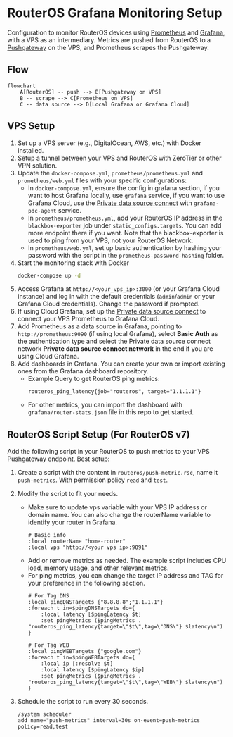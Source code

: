 # RouterOS Grafana Monitoring Setup 

Configuration to monitor RouterOS devices using [Prometheus](https://github.com/prometheus/prometheus) and [Grafana](https://grafana.com), with a VPS as an intermediary. Metrics are pushed from RouterOS to a [Pushgateway](https://github.com/prometheus/pushgateway) on the VPS, and Prometheus scrapes the Pushgateway.

## Flow
```mermaid
flowchart
    A[RouterOS] -- push --> B[Pushgateway on VPS]
    B -- scrape --> C[Prometheus on VPS]
    C -- data source --> D[Local Grafana or Grafana Cloud]
```

## VPS Setup
1. Set up a VPS server (e.g., DigitalOcean, AWS, etc.) with Docker installed.
2. Setup a tunnel between your VPS and RouterOS with ZeroTier or other VPN solution.
3. Update the `docker-compose.yml`, `prometheus/prometheus.yml` and `prometheus/web.yml` files with your specific configurations:
    - In `docker-compose.yml`, ensure the config in grafana section, if you want to host Grafana locally, use `grafana` service, if you want to use Grafana Cloud, use the [Private data source connect](https://grafana.com/docs/grafana-cloud/connect-externally-hosted/private-data-source-connect/) with `grafana-pdc-agent` service.
    - In `prometheus/prometheus.yml`, add your RouterOS IP address in the `blackbox-exporter` job under `static_configs.targets`. You can add more endpoint there if you want. Note that the blackbox-exporter is used to ping from your VPS, not your RouterOS Network.
    - In `prometheus/web.yml`, set up basic authentication by hashing your password with the script in the `prometheus-password-hashing` folder.
4. Start the monitoring stack with Docker
    ```bash
    docker-compose up -d
    ```
5. Access Grafana at `http://<your_vps_ip>:3000` (or your Grafana Cloud instance) and log in with the default credentials (`admin`/`admin` or your Grafana Cloud credentials). Change the password if prompted.
6. If using Cloud Grafana, set up the [Private data source connect](https://grafana.com/docs/grafana-cloud/connect-externally-hosted/private-data-source-connect/) to connect your VPS Prometheus to Grafana Cloud.
7. Add Prometheus as a data source in Grafana, pointing to `http://prometheus:9090` (if using local Grafana), select **Basic Auth** as the authentication type and select the Private data source connect network **Private data source connect network** in the end if you are using Cloud Grafana.
8. Add dashboards in Grafana. You can create your own or import existing ones from the Grafana dashboard repository. 
    * Example Query to get RouterOS ping metrics:
        ```
        routeros_ping_latency{job="routeros", target="1.1.1.1"}
        ```
    * For other metrics, you can import the dashboard with `grafana/router-stats.json` file in this repo to get started.

## RouterOS Script Setup (For RouterOS v7)

Add the following script in your RouterOS to push metrics to your VPS Pushgateway endpoint.
Best setup:
1. Create a script with the content in `routeros/push-metric.rsc`, name it `push-metrics`. With permission policy `read` and `test`.  
2. Modify the script to fit your needs.
    * Make sure to update vps variable with your VPS IP address or domain name. You can also change the routerName variable to identify your router in Grafana.  
        ```
        # Basic info
        :local routerName "home-router"
        :local vps "http://<your vps ip>:9091"
        ```
    * Add or remove metrics as needed. The example script includes CPU load, memory usage, and other relevant metrics.
    * For ping metrics, you can change the target IP address and TAG for your preference in the following section.
        ```
        # For Tag DNS
        :local pingDNSTargets {"8.8.8.8";"1.1.1.1"}
        :foreach t in=$pingDNSTargets do={
            :local latency [$pingLatency $t]
            :set pingMetrics ($pingMetrics . "routeros_ping_latency{target=\"$t\",tag=\"DNS\"} $latency\n")
        }

        # For Tag WEB
        :local pingWEBTargets {"google.com"}
        :foreach t in=$pingWEBTargets do={
            :local ip [:resolve $t]
            :local latency [$pingLatency $ip]
            :set pingMetrics ($pingMetrics . "routeros_ping_latency{target=\"$t\",tag=\"WEB\"} $latency\n")
        }
        ```
3. Schedule the script to run every 30 seconds.

    ```
    /system scheduler
    add name="push-metrics" interval=30s on-event=push-metrics policy=read,test
    ```
